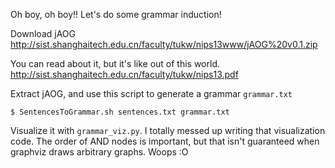 Oh boy, oh boy!! Let's do some grammar induction!

Download jAOG http://sist.shanghaitech.edu.cn/faculty/tukw/nips13www/jAOG%20v0.1.zip

You can read about it, but it's like out of this world. http://sist.shanghaitech.edu.cn/faculty/tukw/nips13.pdf 

Extract jAOG, and use this script to generate a grammar `grammar.txt`

    $ SentencesToGrammar.sh sentences.txt grammar.txt
    
Visualize it with `grammar_viz.py`. I totally messed up writing that visualization code. The order of AND nodes is important, but that isn't guaranteed when graphviz draws arbitrary graphs. Woops :O